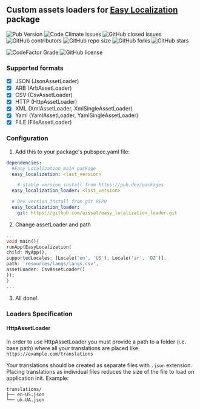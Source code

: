 ## Custom assets loaders for [Easy Localization](https://github.com/aissat/easy_localization) package

![Pub Version](https://img.shields.io/pub/v/easy_localization_loader?style=flat-square)
![Code Climate issues](https://img.shields.io/github/issues/aissat/easy_localization_loader?style=flat-square)
![GitHub closed issues](https://img.shields.io/github/issues-closed/aissat/easy_localization_loader?style=flat-square)
![GitHub contributors](https://img.shields.io/github/contributors/aissat/easy_localization_loader?style=flat-square)
![GitHub repo size](https://img.shields.io/github/repo-size/aissat/easy_localization_loader?style=flat-square)
![GitHub forks](https://img.shields.io/github/forks/aissat/easy_localization_loader?style=flat-square)
![GitHub stars](https://img.shields.io/github/stars/aissat/easy_localization_loader?style=flat-square)
<!-- ![Coveralls github branch](https://img.shields.io/coveralls/github/aissat/easy_localization/dev?style=flat-square) -->
<!-- ![GitHub Workflow Status](https://img.shields.io/github/workflow/status/aissat/easy_localization/Flutter%20Tester?longCache=true&style=flat-square&logo=github) -->
![CodeFactor Grade](https://img.shields.io/codefactor/grade/github/aissat/easy_localization_loader?style=flat-square)
![GitHub license](https://img.shields.io/github/license/aissat/easy_localization_loader?style=flat-square)

### Supported formats

- [x] JSON (JsonAssetLoader)
- [x] ARB (ArbAssetLoader)
- [x] CSV (CsvAssetLoader)
- [x] HTTP (HttpAssetLoader)
- [x] XML (XmlAssetLoader, XmlSingleAssetLoader)
- [x] Yaml (YamlAssetLoader, YamlSingleAssetLoader)
- [x] FILE (FileAssetLoader)

### Configuration

1. Add this to your package's pubspec.yaml file:

```yaml
dependencies:
  #Easy Localization main package
  easy_localization: <last_version>

    # stable version install from https://pub.dev/packages
  easy_localization_loader: <last_version>

  # Dev version install from git REPO
  easy_localization_loader:
    git: https://github.com/aissat/easy_localization_loader.git

```

2. Change assetLoader and path

```dart
...
void main(){
runApp(EasyLocalization(
child: MyApp(),
supportedLocales: [Locale('en', 'US'), Locale('ar', 'DZ')],
path: 'resources/langs/langs.csv',
assetLoader: CsvAssetLoader()
));
}
...
```

3. All done!.


### Loaders Specification

#### HttpAssetLoader

In order to use HttpAssetLoader you must provide a path to a folder (i.e. base path) where all your translations are placed like `https://example.com/translations`

Your translations should be created as separate files with `.json` extension. Placing translations as individual files reduces the size of the file to load on application init.
Example:

```
translations/
├── en-US.json
└── uk-UA.json
```
